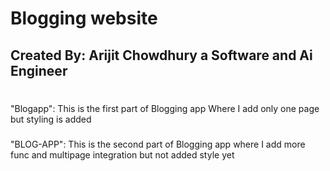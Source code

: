 # Blogging website 

## Created By: Arijit Chowdhury a Software and Ai Engineer

#
#

"Blogapp": This is the first part of Blogging app Where I add only one page but styling is added

###

"BLOG-APP": This is the second part of Blogging app where I add more func and multipage integration but not added style yet